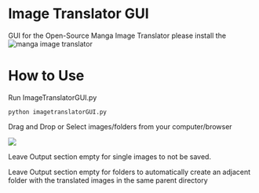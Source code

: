 # Image Translator GUI
 GUI for the Open-Source Manga Image Translator
 please install the ![manga image translator](https://github.com/zyddnys/manga-image-translator/tree/main)

# How to Use
 Run ImageTranslatorGUI.py
 
 ```python imagetranslatorGUI.py```

 Drag and Drop or Select images/folders from your computer/browser
 
 ![](https://github.com/LSA125/Image-Translator-GUI/blob/main/Demo/ImageTranslatorDemo.gif)

 Leave Output section empty for single images to not be saved.
 
 Leave Output section empty for folders to automatically create an adjacent folder with the translated images in the same parent directory
 
 
